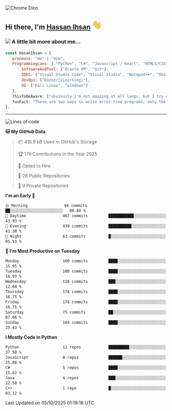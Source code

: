  <!--
**HasanIhsan/HasanIhsan** is a ✨ _special_ ✨ repository because its `README.md` (this file) appears on your GitHub profile.
-->

![Chrome Dino](https://mir-s3-cdn-cf.behance.net/project_modules/max_1200/4ff07986208593.5d9a654e92f36.gif)


<h2 align="left">Hi there, I'm <a href="https://www.linkedin.com/in/hassan-ihsan-045b11231/" target="_blank" rel="noopener noreferrer">Hassan Ihsan</a> <img src="https://raw.githubusercontent.com/ABSphreak/ABSphreak/master/gifs/Hi.gif" height="30" />
 
 
 ### <img src="https://media.giphy.com/media/VgCDAzcKvsR6OM0uWg/giphy.gif" width="50"> A little bit more about me...  
 
 ```javascript
const HasanIhsan = {
    pronouns: "He" | "Him",
    ProgrammingLans: [ "Python", "C#", "Javascript | React", "HTML5/CSS", "JSON", "Java"],
        SoftwareAndTool: ["Oracle VM", "Git"],
        IDES: ["Visual Studio Code", "Visual Studio", "Notepad++", "Obsidian"],
        devOps: ["Docker🐳(Learning)"], 
        OS: ["Kali Linux", "windows"]
    },
    ThisToBeAware: ["obviously I'm not amazing at all langs, but I try my best not to go rusty"], 
    funFact: "There are two ways to write error-free programs; only the third one works"
};
```
 
 --- 

<!--START_SECTION:waka-->
![Lines of code](https://img.shields.io/badge/From%20Hello%20World%20I%27ve%20Written-7.2%20million%20lines%20of%20code-blue)

**🐱 My GitHub Data** 

> 📦 416.9 kB Used in GitHub's Storage 
 > 
> 🏆 179 Contributions in the Year 2025
 > 
> 💼 Opted to Hire
 > 
> 📜 26 Public Repositories 
 > 
> 🔑 9 Private Repositories 
 > 
**I'm an Early 🐤** 

```text
🌞 Morning                94 commits          ██░░░░░░░░░░░░░░░░░░░░░░░   08.84 % 
🌆 Daytime                467 commits         ███████████░░░░░░░░░░░░░░   43.93 % 
🌃 Evening                439 commits         ██████████░░░░░░░░░░░░░░░   41.30 % 
🌙 Night                  63 commits          █░░░░░░░░░░░░░░░░░░░░░░░░   05.93 % 
```
📅 **I'm Most Productive on Tuesday** 

```text
Monday                   160 commits         ████░░░░░░░░░░░░░░░░░░░░░   15.05 % 
Tuesday                  180 commits         ████░░░░░░░░░░░░░░░░░░░░░   16.93 % 
Wednesday                128 commits         ███░░░░░░░░░░░░░░░░░░░░░░   12.04 % 
Thursday                 178 commits         ████░░░░░░░░░░░░░░░░░░░░░   16.75 % 
Friday                   178 commits         ████░░░░░░░░░░░░░░░░░░░░░   16.75 % 
Saturday                 75 commits          ██░░░░░░░░░░░░░░░░░░░░░░░   07.06 % 
Sunday                   164 commits         ████░░░░░░░░░░░░░░░░░░░░░   15.43 % 
```


**I Mostly Code in Python** 

```text
Python                   12 repos            █████████░░░░░░░░░░░░░░░░   37.50 % 
JavaScript               8 repos             ██████░░░░░░░░░░░░░░░░░░░   25.00 % 
C#                       5 repos             ████░░░░░░░░░░░░░░░░░░░░░   15.62 % 
Java                     4 repos             ███░░░░░░░░░░░░░░░░░░░░░░   12.50 % 
C++                      1 repo              █░░░░░░░░░░░░░░░░░░░░░░░░   03.12 % 
```




 Last Updated on 05/10/2025 01:19:18 UTC
<!--END_SECTION:waka-->
 
 
